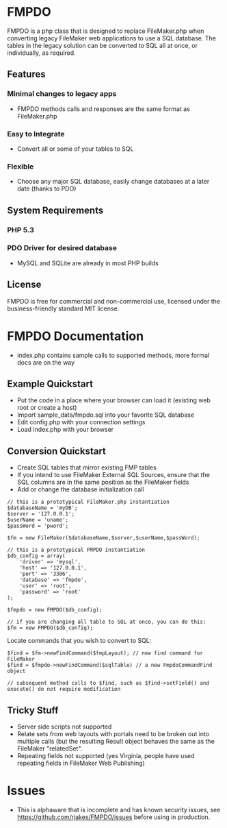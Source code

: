 # FMPDO

FMPDO is a php class that is designed to replace FileMaker.php when converting legacy FileMaker web applications to use a SQL database. The tables in the legacy solution can be converted to SQL all at once, or individually, as required.


## Features
### Minimal changes to legacy apps
* FMPDO methods calls and responses are the same format as FileMaker.php

### Easy to Integrate
* Convert all or some of your tables to SQL

### Flexible
* Choose any major SQL database, easily change databases at a later date (thanks to PDO)


 
## System Requirements

### PHP 5.3
### PDO Driver for desired database
* MySQL and SQLite are already in most PHP builds




## License

FMPDO is free for commercial and non-commercial use, licensed under the business-friendly standard MIT license.


# FMPDO Documentation

* index.php contains sample calls to supported methods, more formal docs are on the way

## Example Quickstart
* Put the code in a place where your browser can load it (existing web root or create a host)
* Import sample_data/fmpdo.sql into your favorite SQL database
* Edit config.php with your connection settings
* Load index.php with your browser


## Conversion Quickstart
* Create SQL tables that mirror existing FMP tables
* If you intend to use FileMaker External SQL Sources, ensure that the SQL columns are in the same position as the FileMaker fields
* Add or change the database initialization call


```
// this is a prototypical FileMaker.php instantiation
$databaseName = 'myDB';
$server = '127.0.0.1';
$userName = 'uname';
$passWord = 'pword';

$fm = new FileMaker($databaseName,$server,$userName,$passWord);
```

```
// this is a prototypical FMPDO instantiation
$db_config = array(
    'driver' => 'mysql',
    'host' => '127.0.0.1',
    'port' => '3306',
    'database' => 'fmpdo',
    'user' => 'root',
    'password' => 'root'
);

$fmpdo = new FMPDO($db_config);

// if you are changing all table to SQL at once, you can do this:
$fm = new FMPDO($db_config);
```

Locate commands that you wish to convert to SQL:


```
$find = $fm->newFindCommand($fmpLayout); // new find command for FileMaker
$find = $fmpdo->newFindCommand($sqlTable) // a new FmpdoCommandFind object

// subsequent method calls to $find, such as $find->setField() and execute() do not require modification
```


## Tricky Stuff
* Server side scripts not supported
* Relate sets from web layouts with portals need to be broken out into multiple calls (but the resulting Result object behaves the same as the FileMaker "relatedSet".
* Repeating fields not supported (yes Virginia, people have used repeating fields in FileMaker Web Publishing)

# Issues
* This is alphaware that is incomplete and has known security issues, see https://github.com/rjakes/FMPDO/issues before using in production.


